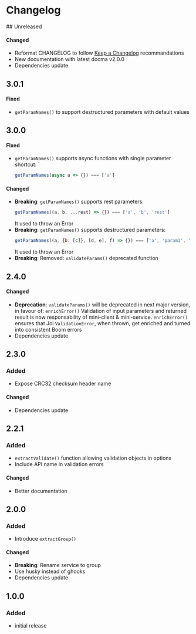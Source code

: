 # Changelog

## Unreleased
#### Changed
- Reformat CHANGELOG to follow [Keep a Changelog](https://keepachangelog.com) recommandations
- New documentation with latest docma v2.0.0
- Dependencies update

## 3.0.1
#### Fixed
- `getParamNames()` to support destructured parameters with default values

## 3.0.0
#### Fixed
- `getParamNames()` supports async functions with single parameter shortcut: `
   ```js
   getParamNames(async a => {}) === ['a']
   ```

#### Changed
- **Breaking**: `getParamNames()` supports rest parameters:
   ```js
   getParamNames((a, b, ...rest) => {}) === ['a', 'b', 'rest']
   ```
   It used to throw an Error
- **Breaking**: `getParamNames()` supports destructured parameters:
   ```js
   getParamNames((a, {b: [c]}, [d, e], f) => {}) === ['a', 'param1', 'param2', 'f']
   ```
   It used to throw an Error
- **Breaking**: Removed: `validateParams()` deprecated function


## 2.4.0
#### Changed
- **Deprecation**: `validateParams()` will be deprecated in next major version, in favour of: `enrichError()`
   Validation of input parameters and returned result is now responsability of mini-client & mini-service.
   `enrichError()` ensures that Joi `ValidationError`, when thrown, get enriched and turned into consistent
   Boom errors
- Dependencies update


## 2.3.0
### Added
- Expose CRC32 checksum header name

#### Changed
- Dependencies update


## 2.2.1
### Added
- `extractValidate()` function allowing validation objects in options
- Include API name in validation errors

#### Changed
- Better documentation


## 2.0.0
### Added
- Introduce `extractGroup()`

#### Changed
- **Breaking**: Rename service to group
- Use husky instead of ghooks
- Dependencies update


## 1.0.0
### Added
- initial release
